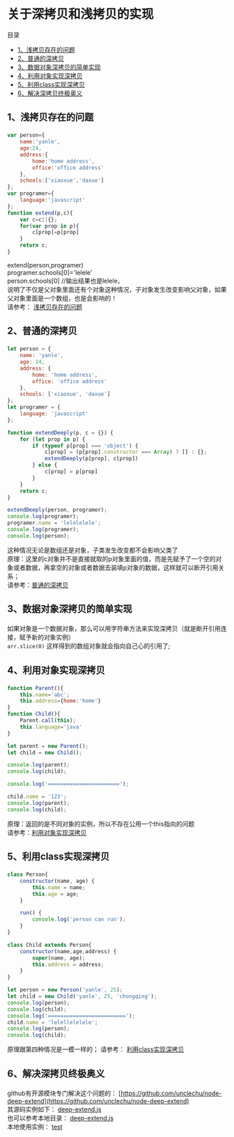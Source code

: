 # 关于深拷贝和浅拷贝的实现       

目录
- [1、浅拷贝存在的问题](#class01)
- [2、普通的深拷贝](#class02)
- [3、数据对象深拷贝的简单实现](#class03)
- [4、利用对象实现深拷贝](#class04)
- [5、利用class实现深拷贝](#class05)
- [6、解决深拷贝终极奥义](#class06)
       

## <p id='class01'>1、浅拷贝存在的问题</P>                  
```javascript
var person={
    name:'yanle',
    age:24,
    address:{
        home:'home address',
        office:'office address'
    },
    schools:['xiaoxue','daxue']
};
var programer={
    language:'javascript'
};
function extend(p,c){
    var c=c||{};
    for(var prop in p){
        c[prop]=p[prop]
    }
    return c;
}
```
extend(person,programer)                
programer.schools[0]='lelele'               
person.schools[0]       //输出结果也是lelele，                 
说明了不仅是父对象里面还有个对象这种情况，子对象发生改变影响父对象，如果父对象里面是一个数组，也是会影响的！              
请参考： [浅拷贝存在的问题](./01、浅拷贝存在的问题.js)


## <p id='class02'>2、普通的深拷贝</P>
```javascript
let person = {
    name: 'yanle',
    age: 24,
    address: {
        home: 'home address',
        office: 'office address'
    },
    schools: ['xiaoxue', 'daxue']
};
let programer = {
    language: 'javascript'
};

function extendDeeply(p, c = {}) {
    for (let prop in p) {
        if (typeof p[prop] === 'object') {
            c[prop] = (p[prop].constructor === Array) ? [] : {};
            extendDeeply(p[prop], c[prop])
        } else {
            c[prop] = p[prop]
        }
    }
    return c;
}

extendDeeply(person, programer);
console.log(programer);
programer.name = 'lelelelele';
console.log(programer);
console.log(person);
```
这种情况无论是数组还是对象，子类发生改变都不会影响父类了                
原理：这里的c对象并不是直接就取的p对象里面的值，而是先赋予了一个空的对象或者数据，再拿空的对象或者数据去装填p对象的数据，这样就可以断开引用关系；              
请参考：[普通的深拷贝](./02、普通的深拷贝.js)


## <p id='class03'>3、数据对象深拷贝的简单实现</P>                   
如果对象是一个数据对象，那么可以用字符串方法来实现深拷贝（就是断开引用连接，赋予新的对象实例）             
`arr.slice(0)` 这样得到的数组对象就会指向自己心的引用了;


## <p id='class04'>4、利用对象实现深拷贝</P>                  
```javascript
function Parent(){
    this.name='abc';
    this.address={home:'home'}
}
function Child(){
    Parent.call(this);
    this.language='java'
}

let parent = new Parent();
let child = new Child();

console.log(parent);
console.log(child);

console.log('=======================');

child.name = '123';
console.log(parent);
console.log(child);
```
原理：返回的是不同对象的实例，所以不存在公用一个this指向的问题               
请参考：[利用对象实现深拷贝](./03、利用对象实现深拷贝.js)


## <p id='class05'>5、利用class实现深拷贝</P> 
```javascript
class Person{
    constructor(name, age) {
        this.name = name;
        this.age = age;
    }

    run() {
        console.log('person can run');
    }
}

class Child extends Person{
    constructor(name,age,address) {
        super(name, age);
        this.address = address;
    }
}

let person = new Person('yanle', 25);
let child = new Child('yanle', 25, 'chongqing');
console.log(person);
console.log(child);
console.log('=========================');
child.name = 'lelellelelele';
console.log(person);
console.log(child);
```
原理跟第四种情况是一模一样的；
请参考： [利用class实现深拷贝](./04、利用class实现深拷贝.js)

## <p id='class06'>6、解决深拷贝终极奥义</P>              
github有开源模块专门解决这个问题的： [https://github.com/unclechu/node-deep-extend](https://github.com/unclechu/node-deep-extend)                  
其源码实例如下： [deep-extend.js](https://github.com/unclechu/node-deep-extend/blob/master/lib/deep-extend.js)              
也可以参考本地目录： [deep-extend.js](./deep-extend.js)               
本地使用实例： [test](./test.js)